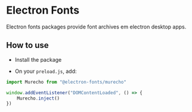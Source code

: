 # Electron Fonts

Electron fonts packages provide font archives em electron desktop apps.

## How to use

* Install the package

* On your `preload.js`, add:

```ts
import Murecho from "@electron-fonts/murecho"

window.addEventListener("DOMContentLoaded", () => {
    Murecho.inject()
})
```